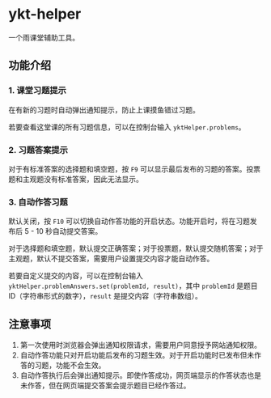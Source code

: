 # ykt-helper

一个雨课堂辅助工具。

## 功能介绍

### 1. 课堂习题提示

在有新的习题时自动弹出通知提示，防止上课摸鱼错过习题。

若要查看这堂课的所有习题信息，可以在控制台输入 `yktHelper.problems`。

### 2. 习题答案提示

对于有标准答案的选择题和填空题，按 `F9` 可以显示最后发布的习题的答案。投票题和主观题没有标准答案，因此无法显示。

### 3. 自动作答习题

默认关闭，按 `F10` 可以切换自动作答功能的开启状态。功能开启时，将在习题发布后 5 - 10 秒自动提交答案。

对于选择题和填空题，默认提交正确答案；对于投票题，默认提交随机答案；对于主观题，默认不提交答案，需要用户设置提交内容才能自动作答。

若要自定义提交的内容，可以在控制台输入 `yktHelper.problemAnswers.set(problemId, result)`，其中 `problemId` 是题目 ID（字符串形式的数字），`result` 是提交内容（字符串数组）。

## 注意事项

1. 第一次使用时浏览器会弹出通知权限请求，需要用户同意授予网站通知权限。
2. 自动作答功能只对开启功能后发布的习题生效。对于开启功能时已发布但未作答的习题，功能不会生效。
3. 自动作答执行后会弹出通知提示。即使作答成功，网页端显示的作答状态也是未作答，但在网页端提交答案会提示题目已经作答过。
